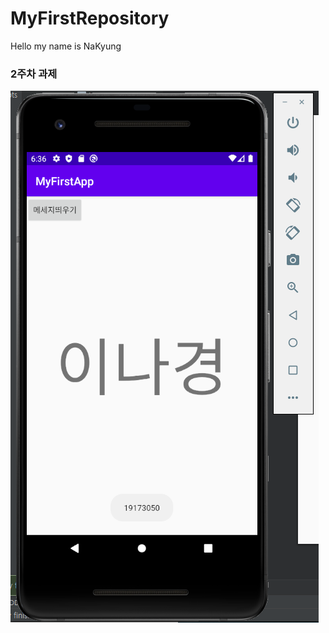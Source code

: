 # MyFirstRepository

Hello my name is NaKyung

### 2주차 과제
<img width="" height="" src="./png/19173050-2.PNG">
